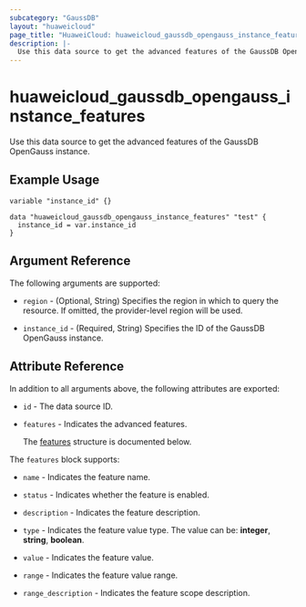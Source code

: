 ```yaml
---
subcategory: "GaussDB"
layout: "huaweicloud"
page_title: "HuaweiCloud: huaweicloud_gaussdb_opengauss_instance_features"
description: |-
  Use this data source to get the advanced features of the GaussDB OpenGauss instance.
---
```


# huaweicloud_gaussdb_opengauss_instance_features

Use this data source to get the advanced features of the GaussDB OpenGauss instance.

## Example Usage

```hcl
variable "instance_id" {}

data "huaweicloud_gaussdb_opengauss_instance_features" "test" {
  instance_id = var.instance_id
}
```

## Argument Reference

The following arguments are supported:

* `region` - (Optional, String) Specifies the region in which to query the resource.
  If omitted, the provider-level region will be used.

* `instance_id` - (Required, String) Specifies the ID of the GaussDB OpenGauss instance.

## Attribute Reference

In addition to all arguments above, the following attributes are exported:

* `id` - The data source ID.

* `features` - Indicates the advanced features.

  The [features](#features_struct) structure is documented below.

<a name="features_struct"></a>
The `features` block supports:

* `name` - Indicates the feature name.

* `status` - Indicates whether the feature is enabled.

* `description` - Indicates the feature description.

* `type` - Indicates the feature value type.
  The value can be: **integer**, **string**, **boolean**.

* `value` - Indicates the feature value.

* `range` - Indicates the feature value range.

* `range_description` - Indicates the feature scope description.
